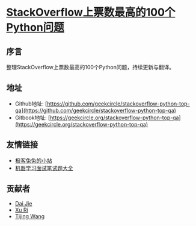 # [StackOverflow上票数最高的100个Python问题](https://geekcircle.org/stackoverflow-python-top-qa/)

## 序言

整理StackOverflow上票数最高的100个Python问题，持续更新与翻译。

## 地址

- Github地址: [https://github.com/geekcircle/stackoverflow-python-top-qa](https://github.com/geekcircle/stackoverflow-python-top-qa)
- Gitbook地址: [https://geekcircle.org/stackoverflow-python-top-qa](https://geekcircle.org/stackoverflow-python-top-qa)

## 友情链接

- [极客兔兔的小站](https://geektutu.com)
- [机器学习面试笔试题大全](https://geekcircle.org/machine-learning-interview-qa/)

## 贡献者

- [Dai Jie](https://github.com/gzdaijie)
- [Xu Ri](https://github.com/xurisun)
- [Tijing Wang](https://github.com/vitow)